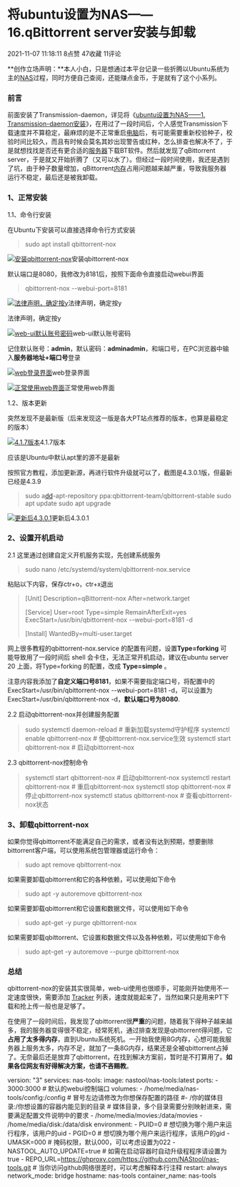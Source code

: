 # 将ubuntu设置为NAS——16.qBittorrent server安装与卸载

2021-11-07 11:18:11 8点赞 47收藏 11评论

**创作立场声明：**本人小白，只是想通过本平台记录一些折腾以Ubuntu系统为主的[NAS](https://www.smzdm.com/ju/sp3qr1k/)过程，同时方便自己查阅，还能赚点金币，于是就有了这个小系列。

### 前言

前面安装了Transmission-daemon，详见将《[ubuntu设置为NAS——1. Transmission-daemon安装](https://post.smzdm.com/p/aqnlg7d2/)》，在用过了一段时间后，个人感觉Transmission下载速度并不算稳定，最麻烦的是不正常重启[电脑](https://www.smzdm.com/ju/sp4x11p/)后，有可能需要重新校验种子，校验时间比较久，而且有时候会莫名其妙出现警告或红种，怎么排查也解决不了，于是就想找找是否还有更合适的[服务器](https://www.smzdm.com/fenlei/fuwuqi/)下载BT软件。然后就发现了qBittorrent server，于是就又开始折腾了（又可以水了）。但经过一段时间使用，我还是遇到了坑，由于种子数量增加，qBittorrent[内存](https://www.smzdm.com/fenlei/neicun/)占用问题越来越严重，导致我服务器运行不稳定，最后还是被我卸载。

### 1、正常安装

1.1、命令行安装

在Ubuntu下安装可以直接选择命令行方式安装

> sudo apt install qbittorrent-nox

[![安装qbittorrent-nox](https://qnam.smzdm.com/202111/07/6186b1296b2558933.png_e1080.jpg)](https://post.smzdm.com/p/avw0zpw9/pic_2/)安装qbittorrent-nox

默认端口是8080，我修改为8181后，按照下面命令直接启动webui界面

> qbittorrent-nox --webui-port=8181

[![法律声明，确定按y](https://qnam.smzdm.com/202111/07/6186b1295c83e4188.png_e1080.jpg)](https://post.smzdm.com/p/avw0zpw9/pic_3/)法律声明，确定按y

法律声明，确定按y

[![web-ui默认账号密码](https://qnam.smzdm.com/202111/07/6186b1295e2588929.png_e1080.jpg)](https://post.smzdm.com/p/avw0zpw9/pic_4/)web-ui默认账号密码

记住默认账号：**admin**，默认密码：**adminadmin**，和端口号，在PC浏览器中输入**服务器地址+端口号**登录

[![web登录界面](https://qnam.smzdm.com/202111/07/6186b129de7ec1644.png_e1080.jpg)](https://post.smzdm.com/p/avw0zpw9/pic_5/)web登录界面

[![正常使用web界面](https://qnam.smzdm.com/202111/07/6186b12a203632356.png_e1080.jpg)](https://post.smzdm.com/p/avw0zpw9/pic_6/)正常使用web界面

1.2、版本更新

突然发现不是最新版（后来发现这一版是各大PT站点推荐的版本，也算是最稳定的版本）

[![4.1.7版本](https://qnam.smzdm.com/202111/07/6186b12a1c6738446.png_e1080.jpg)](https://post.smzdm.com/p/avw0zpw9/pic_7/)4.1.7版本

应该是Ubuntu中默认apt里的源不是最新

按照官方教程，添加更新源，再进行软件升级就可以了，截图是4.3.0.1版，但最新已经是4.3.9

> sudo a[dd](https://pinpai.smzdm.com/102135/)-apt-repository ppa:qbittorrent-team/qbittorrent-stable
> sudo apt update
> sudo apt upgrade

[![更新后4.3.0.1](https://qnam.smzdm.com/202111/07/6186b12a6b7f5344.png_e1080.jpg)](https://post.smzdm.com/p/avw0zpw9/pic_8/)更新后4.3.0.1

### 2、设置开机启动

2.1 这里通过创建自定义开机服务实现，先创建系统服务

> sudo nano /etc/systemd/system/qbittorrent-nox.service

粘贴以下内容，保存ctr+o，ctr+x退出

> [Unit]
> Description=qBittorrent-nox
> After=network.target
>
> [Service]
> User=root
> Type=simple
> RemainAfterExit=yes
> ExecStart=/usr/bin/qbittorrent-nox --webui-port=8181 -d
>
> [Install]
> WantedBy=multi-user.target

网上很多教程的qbittorrent-nox.service 的配置有问题，设置**Type=forking** 可能导致用了一段时间后 shell 会卡住，无法正常开机启动，建议在ubuntu server 20 上面，将Type=forking 的配置，改成 **Type=simple** 。

注意内容我添加了**自定义端口号8181**，如果不需要指定端口号，将配置中的ExecStart=/usr/bin/qbittorrent-nox --webui-port=8181 -d，可以设置为ExecStart=/usr/bin/qbittorrent-nox -d，**默认端口号为8080**.

2.2 启动qbittorrent-nox并创建服务配置

> sudo systemctl daemon-reload
> \# 重新加载systemd守护程序
> systemctl enable qbittorrent-nox
> \# 使qbittorrent-nox.service生效
> systemctl start qbittorrent-nox
> \# 启动qbittorrent-nox

2.3 qbittorrent-nox控制命令

> systemctl start qbittorrent-nox
> \# 启动qbittorrent-nox
> systemctl restart qbittorrent-nox
> \# 重启qbittorrent-nox
> systemctl stop qbittorrent-nox
> \# 停止qbittorrent-nox
> systemctl status qbittorrent-nox
> \# 查看qbittorrent-nox状态

### 3、卸载qbittorrent-nox

如果你觉得qbittorrent不能满足自己的需求，或者没有达到预期，想要删除bittorrent客户端，可以使用系统包管理器或运行命令：

> sudo apt remove qbittorrent-nox

如果需要卸载qbittorrent和它的各种依赖，可以使用如下命令

> sudo apt -y autoremove qbittorrent-nox

如果需要卸载qbittorrent和它设置和数据文件，可以使用如下命令

> sudo apt-get -y purge qbittorrent-nox

如果需要卸载qbittorrent、它设置和数据文件以及各种依赖，可以使用如下命令

> sudo apt-get -y autoremove --purge qbittorrent-nox

### 总结

qbittorrent-nox的安装其实很简单，web-ui使用也很顺手，可能刚开始使用不一定速度很快，需要添加 [Tracker](https://trackerslist.com/#/zh?id=qbittorrent) 列表，速度就能起来了，当然如果只是用来PT下载和抢上传一般也是足够了。

在使用了一段时间后，我发现了qbittorrent很**严重**的问题，随着我下得种子越来越多，我的服务器变得很不稳定，经常死机，通过排查发现是qbittorrent得问题，它**占用了太多得内存**，直到Ubuntu系统死机。一开始我使用8G内存，心想可能我服务器上服务太多，内存不足，就加了一条8G内存，结果还是全被qbittorrent占掉了。无奈最后还是放弃了qbittorrent，在找到解决方案前，暂时是不打算用了。**如果各位网友有好得解决方案，也请不吝赐教**。





version: "3"
services:
 nas-tools:
 image: nastool/nas-tools:latest
	 ports:
    - 3000:3000 # 默认的webui控制端口
      volumes:
		- /home/media/nas-tools/config:/config # 冒号左边请修改为你想保存配置的路径
		#- /你的媒体目录:/你想设置的容器内能见到的目录 # 媒体目录，多个目录需要分别映射进来，需要满足配置文件说明中的要求
		- /home/media/movies:/data/movies
		- /home/media/disk:/data/disk
		 environment:
		- PUID=0 # 想切换为哪个用户来运行程序，该用户的uid
		- PGID=0 # 想切换为哪个用户来运行程序，该用户的gid
		- UMASK=000 # 掩码权限，默认000，可以考虑设置为022
		- NASTOOL_AUTO_UPDATE=true # 如需在启动容器时自动升级程程序请设置为true
		- REPO_URL=https://ghproxy.com/https://github.com/NAStool/nas-tools.git # 当你访问github网络很差时，可以考虑解释本行注释
		 restart: always
		  network_mode: bridge
		  hostname: nas-tools
		  container_name: nas-tools